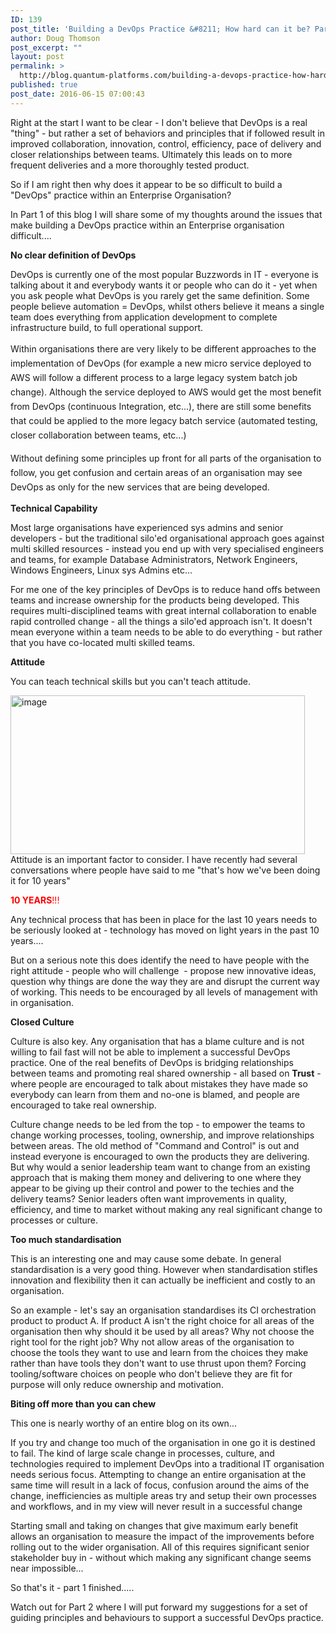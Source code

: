 ```yaml
---
ID: 139
post_title: 'Building a DevOps Practice &#8211; How hard can it be? Part 1'
author: Doug Thomson
post_excerpt: ""
layout: post
permalink: >
  http://blog.quantum-platforms.com/building-a-devops-practice-how-hard-can-it-be-part-1
published: true
post_date: 2016-06-15 07:00:43
---
```

Right at the start I want to be clear - I don't believe that DevOps is a real "thing" - but rather a set of behaviors and principles that if followed result in improved collaboration, innovation, control, efficiency, pace of delivery and closer relationships between teams. Ultimately this leads on to more frequent deliveries and a more thoroughly tested product.

So if I am right then why does it appear to be so difficult to build a "DevOps" practice within an Enterprise Organisation?

In Part 1 of this blog I will share some of my thoughts around the issues that make building a DevOps practice within an Enterprise organisation difficult....

<strong>No clear definition of DevOps</strong>

DevOps is currently one of the most popular Buzzwords in IT - everyone is talking about it and everybody wants it or people who can do it - yet when you ask people what DevOps is you rarely get the same definition. Some people believe automation = DevOps, whilst others believe it means a single team does everything from application development to complete infrastructure build, to full operational support.

<span style="line-height: 1.6471;">Within organisations there are very likely to be different approaches to the implementation of DevOps (for example a new micro service deployed to AWS will follow a different process to a large legacy system batch job change). Although the service deployed to AWS would get the most benefit from DevOps (continuous Integration, etc...), there are still some benefits that could be applied to the more legacy batch service (automated testing, closer collaboration between teams, etc...)</span>

<span style="line-height: 1.6471;">Without defining some principles up front for all parts of the organisation to follow, you get confusion and certain areas of an organisation may see DevOps as only for the new services that are being developed.</span>

<strong>Technical Capability</strong>

Most large organisations have experienced sys admins and senior developers - but the traditional silo'ed organisational approach goes against multi skilled resources - instead you end up with very specialised engineers and teams, for example Database Administrators, Network Engineers, Windows Engineers, Linux sys Admins etc...

For me one of the key principles of DevOps is to reduce hand offs between teams and increase ownership for the products being developed. This requires multi-disciplined teams with great internal collaboration to enable rapid controlled change - all the things a silo'ed approach isn't. It doesn't mean everyone within a team needs to be able to do everything - but rather that you have co-located multi skilled teams.

<strong>Attitude</strong>

You can teach technical skills but you can't teach attitude.

<img class="aligncenter wp-image-209 size-full" src="http://blog.quantum-platforms.com/wp-content/uploads/2016/06/image.jpg" alt="image" width="471" height="254" />Attitude is an important factor to consider. I have recently had several conversations where people have said to me "that's how we've been doing it for 10 years"

<span style="color: #ff0000;"><b>10 YEARS</b>!!!</span>

Any technical process that has been in place for the last 10 years needs to be seriously looked at - technology has moved on light years in the past 10 years....

But on a serious note this does identify the need to have people with the right attitude - people who will challenge  - propose new innovative ideas, question why things are done the way they are and disrupt the current way of working. This needs to be encouraged by all levels of management with in organisation.

<strong>Closed Culture </strong>

Culture is also key. Any organisation that has a blame culture and is not willing to fail fast will not be able to implement a successful DevOps practice. One of the real benefits of DevOps is bridging relationships between teams and promoting real shared ownership - all based on <b>Trust</b> - where people are encouraged to talk about mistakes they have made so everybody can learn from them and no-one is blamed, and people are encouraged to take real ownership.

Culture change needs to be led from the top - to empower the teams to change working processes, tooling, ownership, and improve relationships between areas. The old method of "Command and Control" is out and instead everyone is encouraged to own the products they are delivering. But why would a senior leadership team want to change from an existing approach that is making them money and delivering to one where they appear to be giving up their control and power to the techies and the delivery teams? Senior leaders often want improvements in quality, efficiency, and time to market without making any real significant change to processes or culture.

<strong>Too much standardisation</strong>

This is an interesting one and may cause some debate. In general standardisation is a very good thing. However when standardisation stifles innovation and flexibility then it can actually be inefficient and costly to an organisation.

So an example - let's say an organisation standardises its CI orchestration product to product A. If product A isn't the right choice for all areas of the organisation then why should it be used by all areas? Why not choose the right tool for the right job? Why not allow areas of the organisation to choose the tools they want to use and learn from the choices they make rather than have tools they don't want to use thrust upon them? Forcing tooling/software choices on people who don't believe they are fit for purpose will only reduce ownership and motivation.

<strong>Biting off more than you can chew</strong>

This one is nearly worthy of an entire blog on its own...

If you try and change too much of the organisation in one go it is destined to fail. The kind of large scale change in processes, culture, and technologies required to implement DevOps into a traditional IT organisation needs serious focus. Attempting to change an entire organisation at the same time will result in a lack of focus, confusion around the aims of the change, inefficiencies as multiple areas try and setup their own processes and workflows, and in my view will never result in a successful change

Starting small and taking on changes that give maximum early benefit allows an organisation to measure the impact of the improvements before rolling out to the wider organisation. All of this requires significant senior stakeholder buy in - without which making any significant change seems near impossible...

So that's it - part 1 finished.....

Watch out for Part 2 where I will put forward my suggestions for a set of guiding principles and behaviours to support a successful DevOps practice.
